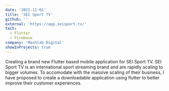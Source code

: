 ```yaml
---
date: '2021-11-01'
title: 'SEI Sport TV'
github: ''
external: 'https://app.seisport.tv/'
tech:
  - Flutter
  - Firebase
company: 'Mashlab Digital'
showInProjects: true
---
```


Creating a brand new Flutter based mobile application for SEI Sport TV. SEI Sport TV is an international sport streaming brand and are rapidly scaling to bigger volumes. To accomodate with the massive scaling of their business, I have proposed to create a downloadable application using flutter to better improve their customer experiences.
